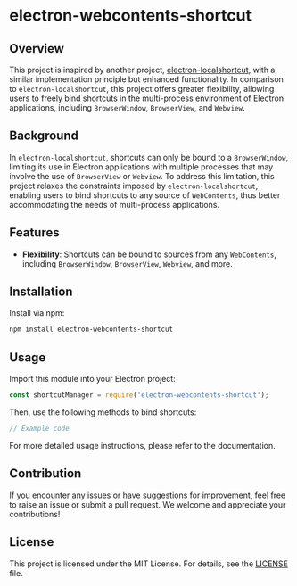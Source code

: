# electron-webcontents-shortcut

## Overview

This project is inspired by another project, [electron-localshortcut](https://www.npmjs.com/package/electron-localshortcut), with a similar implementation principle but enhanced functionality. In comparison to `electron-localshortcut`, this project offers greater flexibility, allowing users to freely bind shortcuts in the multi-process environment of Electron applications, including `BrowserWindow`, `BrowserView`, and `Webview`.

## Background

In `electron-localshortcut`, shortcuts can only be bound to a `BrowserWindow`, limiting its use in Electron applications with multiple processes that may involve the use of `BrowserView` or `Webview`. To address this limitation, this project relaxes the constraints imposed by `electron-localshortcut`, enabling users to bind shortcuts to any source of `WebContents`, thus better accommodating the needs of multi-process applications.

## Features

- **Flexibility**: Shortcuts can be bound to sources from any `WebContents`, including `BrowserWindow`, `BrowserView`, `Webview`, and more.

## Installation

Install via npm:

```bash
npm install electron-webcontents-shortcut
```

## Usage

Import this module into your Electron project:

```javascript
const shortcutManager = require('electron-webcontents-shortcut');
```

Then, use the following methods to bind shortcuts:

```javascript
// Example code
```

For more detailed usage instructions, please refer to the documentation.

## Contribution

If you encounter any issues or have suggestions for improvement, feel free to raise an issue or submit a pull request. We welcome and appreciate your contributions!

## License

This project is licensed under the MIT License. For details, see the [LICENSE](LICENSE.md) file.
